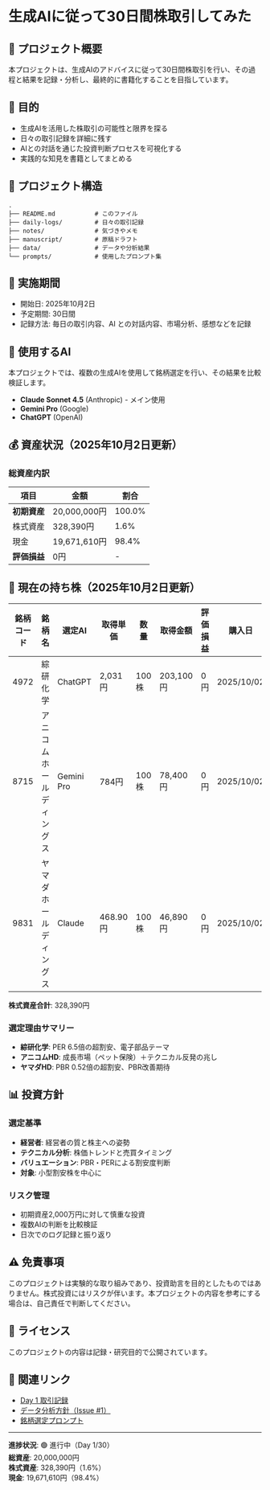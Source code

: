 # 生成AIに従って30日間株取引してみた

## 📖 プロジェクト概要

本プロジェクトは、生成AIのアドバイスに従って30日間株取引を行い、その過程と結果を記録・分析し、最終的に書籍化することを目指しています。

## 🎯 目的

- 生成AIを活用した株取引の可能性と限界を探る
- 日々の取引記録を詳細に残す
- AIとの対話を通じた投資判断プロセスを可視化する
- 実践的な知見を書籍としてまとめる

## 📁 プロジェクト構造

```
.
├── README.md           # このファイル
├── daily-logs/         # 日々の取引記録
├── notes/              # 気づきやメモ
├── manuscript/         # 原稿ドラフト
├── data/               # データや分析結果
└── prompts/            # 使用したプロンプト集
```

## 📅 実施期間

- 開始日: 2025年10月2日
- 予定期間: 30日間
- 記録方法: 毎日の取引内容、AI との対話内容、市場分析、感想などを記録

## 🤖 使用するAI

本プロジェクトでは、複数の生成AIを使用して銘柄選定を行い、その結果を比較検証します。

- **Claude Sonnet 4.5** (Anthropic) - メイン使用
- **Gemini Pro** (Google)
- **ChatGPT** (OpenAI)

## 💰 資産状況（2025年10月2日更新）

### 総資産内訳

| 項目 | 金額 | 割合 |
|------|------|------|
| **初期資産** | 20,000,000円 | 100.0% |
| 株式資産 | 328,390円 | 1.6% |
| 現金 | 19,671,610円 | 98.4% |
| **評価損益** | 0円 | - |

## 💼 現在の持ち株（2025年10月2日更新）

| 銘柄コード | 銘柄名 | 選定AI | 取得単価 | 数量 | 取得金額 | 評価損益 | 購入日 |
|----------|--------|--------|---------|------|---------|---------|--------|
| 4972 | 綜研化学 | ChatGPT | 2,031円 | 100株 | 203,100円 | 0円 | 2025/10/02 |
| 8715 | アニコム ホールディングス | Gemini Pro | 784円 | 100株 | 78,400円 | 0円 | 2025/10/02 |
| 9831 | ヤマダホールディングス | Claude | 468.90円 | 100株 | 46,890円 | 0円 | 2025/10/02 |

**株式資産合計**: 328,390円

### 選定理由サマリー
- **綜研化学**: PER 6.5倍の超割安、電子部品テーマ
- **アニコムHD**: 成長市場（ペット保険）＋テクニカル反発の兆し
- **ヤマダHD**: PBR 0.52倍の超割安、PBR改善期待

## 📊 投資方針

### 選定基準
- **経営者**: 経営者の質と株主への姿勢
- **テクニカル分析**: 株価トレンドと売買タイミング
- **バリュエーション**: PBR・PERによる割安度判断
- **対象**: 小型割安株を中心に

### リスク管理
- 初期資産2,000万円に対して慎重な投資
- 複数AIの判断を比較検証
- 日次でのログ記録と振り返り

## ⚠️ 免責事項

このプロジェクトは実験的な取り組みであり、投資助言を目的としたものではありません。株式投資にはリスクが伴います。本プロジェクトの内容を参考にする場合は、自己責任で判断してください。

## 📝 ライセンス

このプロジェクトの内容は記録・研究目的で公開されています。

## 🔗 関連リンク

- [Day 1 取引記録](./daily-logs/day-01.md)
- [データ分析方針（Issue #1）](https://github.com/wwlapaki310/30days-ai-stock-trading/issues/1)
- [銘柄選定プロンプト](./prompts/daily-stock-selection.md)

---

**進捗状況**: 🟢 進行中（Day 1/30）  
**総資産**: 20,000,000円  
**株式資産**: 328,390円（1.6%）  
**現金**: 19,671,610円（98.4%）
